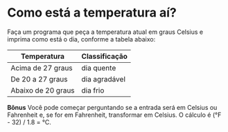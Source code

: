 # Como está a temperatura aí?

Faça um programa que peça a temperatura atual em graus Celsius e imprima como está o dia, conforme a tabela abaixo:

| Temperatura | Classificação |
| --- | --- |
| Acima de 27 graus | dia quente |
| De 20 a 27 graus | dia agradável |
| Abaixo de 20 graus | dia frio |

**Bônus**
Você pode começar perguntando se a entrada será em Celsius ou Fahrenheit e, se for em Fahrenheit, transformar em Celsius. O cálculo é (°F - 32) / 1.8 = °C.
